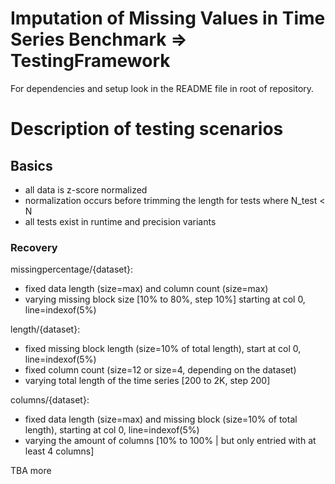 # Imputation of Missing Values in Time Series Benchmark => TestingFramework

For dependencies and setup look in the README file in root of repository.

# Description of testing scenarios

## Basics
- all data is z-score normalized
- normalization occurs before trimming the length for tests where N_test < N
- all tests exist in runtime and precision variants

### Recovery
missingpercentage/{dataset}:
- fixed data length (size=max) and column count (size=max)
- varying missing block size [10% to 80%, step 10%] starting at col 0, line=indexof(5%)

length/{dataset}:
- fixed missing block length (size=10% of total length), start at col 0, line=indexof(5%)
- fixed column count (size=12 or size=4, depending on the dataset)
- varying total length of the time series [200 to 2K, step 200]

columns/{dataset}:
- fixed data length (size=max) and missing block (size=10% of total length), starting at col 0, line=indexof(5%)
- varying the amount of columns [10% to 100% | but only entried with at least 4 columns]

TBA more
